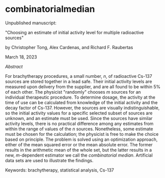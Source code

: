 # combinatorialmedian
Unpublished manuscript:

"Choosing an estimate of initial activity level for multiple radioactive sources"

by Christopher Tong, Alex Cardenas, and Richard F. Raubertas

March 18, 2023

*Abstract*

For brachytherapy procedures, a small number, *n*, of radioactive Cs-137 sources are stored together in a lead safe. Their initial activity levels are measured upon delivery from the supplier, and are all found to be within 5% of each other. The physicist "randomly" chooses *m* sources for an individual therapeutic procedure. To determine dosage, the activity at the time of use can be calculated from knowledge of the initial activity and the decay factor of Cs-137. However, the sources are visually indistinguishable, so the initial activity values for a specific selected subset of sources are unknown, and an estimate must be used. Since the sources have similar activity levels, there is no practical difference among any estimates from within the range of values of the *n* sources. Nonetheless, some estimate must be chosen for the calculation; the physicist is free to make the choice based on principle. The problem is solved using an optimization approach, either of the mean squared error or the mean absolute error. The former results in the arithmetic mean of the whole set, but the latter results in a new, *m*-dependent estimator we call the *combinatorial median*. Artificial data sets are used to illustrate the findings. 

Keywords: brachytherapy, statistical analysis, Cs-137
